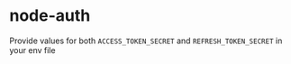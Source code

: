 # node-auth

Provide values for both `ACCESS_TOKEN_SECRET` and `REFRESH_TOKEN_SECRET` in your env file
